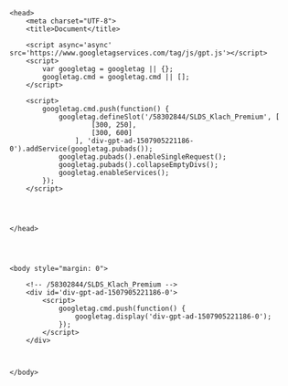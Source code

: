 
<!DOCTYPE html>
<html lang="en">

    <head>
        <meta charset="UTF-8">
        <title>Document</title>

        <script async='async' src='https://www.googletagservices.com/tag/js/gpt.js'></script>
        <script>
            var googletag = googletag || {};
            googletag.cmd = googletag.cmd || [];
        </script>

        <script>
            googletag.cmd.push(function() {
                googletag.defineSlot('/58302844/SLDS_Klach_Premium', [
                        [300, 250],
                        [300, 600]
                    ], 'div-gpt-ad-1507905221186-0').addService(googletag.pubads());
                googletag.pubads().enableSingleRequest();
                googletag.pubads().collapseEmptyDivs();
                googletag.enableServices();
            });
        </script>




    </head>




    <body style="margin: 0">

        <!-- /58302844/SLDS_Klach_Premium -->
        <div id='div-gpt-ad-1507905221186-0'>
            <script>
                googletag.cmd.push(function() {
                    googletag.display('div-gpt-ad-1507905221186-0');
                });
            </script>
        </div>



    </body>

</html>
